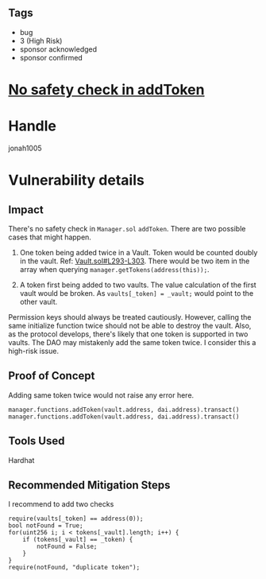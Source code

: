 ## Tags

- bug
- 3 (High Risk)
- sponsor acknowledged
- sponsor confirmed

# [No safety check in addToken](https://github.com/code-423n4/2021-09-yaxis-findings/issues/3) 

# Handle

jonah1005


# Vulnerability details

## Impact
There's no safety check in `Manager.sol` `addToken`. There are two possible cases that might happen.
1. One token being added twice in a Vault. Token would be counted doubly in the vault. Ref: [Vault.sol#L293-L303](https://github.com/code-423n4/2021-09-yaxis/blob/main/contracts/v3/Vault.sol#L293-L303). There would be two item in the array when querying `manager.getTokens(address(this));`.

2. A token first being added to two vaults. The value calculation of the first vault would be broken. As `vaults[_token] = _vault;` would point to the other vault.

Permission keys should always be treated cautiously. However, calling the same initialize function twice should not be able to destroy the vault. Also, as the protocol develops, there's likely that one token is supported in two vaults. The DAO may mistakenly add the same token twice. I consider this a high-risk issue.


## Proof of Concept
Adding same token twice would not raise any error here.
```
manager.functions.addToken(vault.address, dai.address).transact()
manager.functions.addToken(vault.address, dai.address).transact()
```

## Tools Used
Hardhat

## Recommended Mitigation Steps
I recommend to add two checks
```solidity
require(vaults[_token] == address(0));
bool notFound = True;
for(uint256 i; i < tokens[_vault].length; i++) {
    if (tokens[_vault] == _token) {
        notFound = False;
    }
}
require(notFound, "duplicate token");
```

